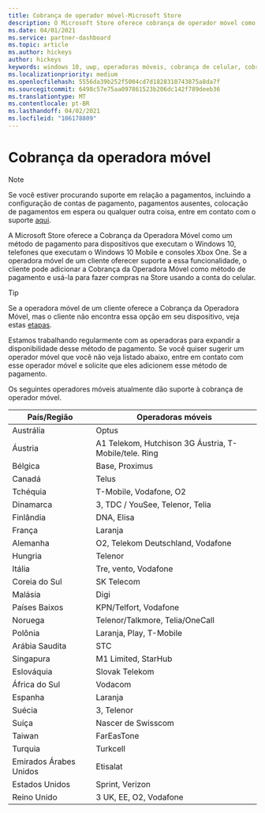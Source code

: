 ```yaml
---
title: Cobrança de operador móvel-Microsoft Store
description: O Microsoft Store oferece cobrança de operador móvel como um método de pagamento para operadores móveis que dão suporte a esse recurso.
ms.date: 04/01/2021
ms.service: partner-dashboard
ms.topic: article
ms.author: hickeys
author: hickeys
keywords: windows 10, uwp, operadoras móveis, cobrança de celular, cobrança da operadora móvel
ms.localizationpriority: medium
ms.openlocfilehash: 5556da39b252f5004cd7d1828310743875a8da7f
ms.sourcegitcommit: 6498c57e75aa097861523b206dc142f789deeb36
ms.translationtype: MT
ms.contentlocale: pt-BR
ms.lasthandoff: 04/02/2021
ms.locfileid: "106178809"
---
```

# <a name="mobile-operator-billing"></a>Cobrança da operadora móvel

> [!NOTE]
> Se você estiver procurando suporte em relação a pagamentos, incluindo a configuração de contas de pagamento, pagamentos ausentes, colocação de pagamentos em espera ou qualquer outra coisa, entre em contato com o suporte [aqui](https://developer.microsoft.com/windows/support).

A Microsoft Store oferece a Cobrança da Operadora Móvel como um método de pagamento para dispositivos que executam o Windows 10, telefones que executam o Windows 10 Mobile e consoles Xbox One. Se a operadora móvel de um cliente oferecer suporte a essa funcionalidade, o cliente pode adicionar a Cobrança da Operadora Móvel como método de pagamento e usá-la para fazer compras na Store usando a conta do celular.

> [!TIP]
>  Se a operadora móvel de um cliente oferece a Cobrança da Operadora Móvel, mas o cliente não encontra essa opção em seu dispositivo, veja estas [etapas](https://support.microsoft.com/instantanswers/b25d6dd6-fb8b-3710-1e13-4d30eb01b51f).

Estamos trabalhando regularmente com as operadoras para expandir a disponibilidade desse método de pagamento. Se você quiser sugerir um operador móvel que você não veja listado abaixo, entre em contato com esse operador móvel e solicite que eles adicionem esse método de pagamento.

Os seguintes operadores móveis atualmente dão suporte à cobrança de operador móvel.

| País/Região       | Operadoras móveis                                        |
|----------------------|---------------------------------------------------------|
| Austrália            | Optus                                                   |
| Áustria              | A1 Telekom, Hutchison 3G Áustria, T-Mobile/tele. Ring  |
| Bélgica              | Base, Proximus                                          |
| Canadá               | Telus                                                   |
| Tchéquia              | T-Mobile, Vodafone, O2                                  |
| Dinamarca              | 3, TDC / YouSee, Telenor, Telia                         |
| Finlândia              | DNA, Elisa                                              |
| França               | Laranja                                                  |
| Alemanha              | O2, Telekom Deutschland, Vodafone                       |
| Hungria              | Telenor                                                 |
| Itália                | Tre, vento, Vodafone                                     |
| Coreia do Sul                | SK Telecom                                              |
| Malásia             | Digi                                                    |
| Países Baixos          | KPN/Telfort, Vodafone                                 |
| Noruega               | Telenor/Talkmore, Telia/OneCall                     |
| Polônia               | Laranja, Play, T-Mobile                                  |
| Arábia Saudita         | STC                                                     |
| Singapura            | M1 Limited, StarHub                                     |
| Eslováquia             | Slovak Telekom                                          |
| África do Sul         | Vodacom                                                 |
| Espanha                | Laranja                                                  |
| Suécia               | 3, Telenor                                              |
| Suíça          | Nascer de Swisscom                                       |
| Taiwan               | FarEasTone                                              |
| Turquia               | Turkcell                                                |
| Emirados Árabes Unidos | Etisalat                                                |
| Estados Unidos        | Sprint, Verizon                                         |
| Reino Unido       | 3 UK, EE, O2, Vodafone                                 |

